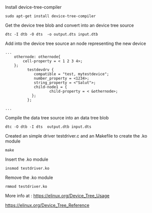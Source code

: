 Install device-tree-compiler

	sudo apt-get install device-tree-compiler

Get the device tree blob and convert into an device tree source

	dtc -I dtb -O dts  -o output.dts input.dtb 

Add into the device tree source an node representing the new device

```
...
	othernode: othernode{
		cell-property = < 1 2 3 4>;
	};
	      testdevdrv {
			 compatible = "test, mytestdevice";
			 number_property = <1234>;
			 string_property = <"Salut">;
			 child-node1 = { 
					child-property = < &othernode>;
			};
	      };

...
```

Compile the data tree source into an data tree blob

	dtc -O dtb -I dts  output.dtb input.dts

Created an simple driver testdriver.c and an Makefile to create the .ko module

	make

Insert the .ko module

	insmod testdriver.ko
	
Remove the .ko module
	
	rmmod testdriver.ko
	

	
More info at : https://elinux.org/Device_Tree_Usage

https://elinux.org/Device_Tree_Reference

